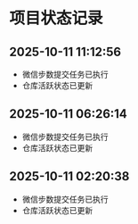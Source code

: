 # 项目状态记录

## 2025-10-11 11:12:56
- 微信步数提交任务已执行
- 仓库活跃状态已更新



## 2025-10-11 06:26:14
- 微信步数提交任务已执行
- 仓库活跃状态已更新



## 2025-10-11 02:20:38
- 微信步数提交任务已执行
- 仓库活跃状态已更新

